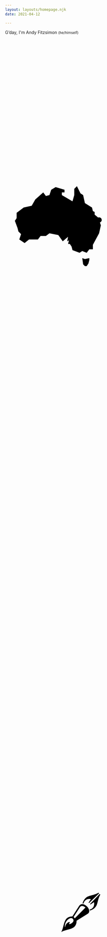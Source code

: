 ```yaml
---
layout: layouts/homepage.njk
date: 2021-04-12

---
```


<section>
G’day, I'm Andy Fitzsimon
<small style="color:var(--neutral)">
 (he/himself)</small>

<p class="scroll fade"></p>

<svg class="scroll map" viewBox="-10 -10 120 120" xmlns="http://www.w3.org/2000/svg" style="max-width:50vw; max-height: 25em;paint-order: stroke;">
  <path fill="var(--bg-2)"   stroke-linejoin="round" stroke-linecap="round" stroke="var(--neutral)" d="M77 85l1 7 2 2h2l2-3 1-4v-2l-5 1zM71 4l4 8 3 2 2 9 8 5 1 4 2 1v3l6 5v4l1 3-2 9-7 13v5h-4l-3 4-5-2-3 2-8-3-1-4-2-3h-2l1-4-2 1 1-5-6 5-5-7-10-2-4 3h-6l-3 4H17l-5 4-6-4 2-6-3-3-1-4-3-8 2-3v-6l8-6 9-2 4-7 9-8 3 4 4-1 2-6 5-3 10 3v3h-3v3l12 7 2-7V7 z"/>
<circle cx="96" cy="42" r="3" stroke="var(--brand)" fill="var(--bg)" />
</svg>
</section>
<br>

<p class="scroll fade">working with talented friends, making software. </p>
<p class="scroll fade" style="max-width: 18em; margin: 1em auto">I'm professionally passable<br> thanks to 20+ years at places like <a href="https://www.suse.com/" target="_blank"  rel="noreferrer">SUSE</a>, <a href="https://www.redhat.com/" target="_blank" rel="noreferrer">Red Hat</a>,  and now <a href="https://www.outfit.io/" target="_blank" rel="noreferrer"> Outfit</a></p>

<svg class="scroll o-logo" style="margin-bottom:4em;  max-height: 15em; max-width: 60vw" xmlns="http://www.w3.org/2000/svg" viewBox="0 0 19 8.5" stroke="#e40046" fill="none">
  <circle cx="2.36" cy="6.12" r="1.68"/>
  <path d="M 5.35 4V 6.5A 1.02 1 0 008 6.5V 4.5 H 18.68"/>
  <path d="M 10.2 8.2v -6"/>
  <path d="M 12.5 8.2V 2A 1.3 1.2 10 0114.5 1"/>
  <path d="M 14.8 8.2V 4.5"/>
  <path d="M 17.1,8.2v -6"/>
  <path d="M 14.8 2.7v.001" stroke-linecap="round"/>
</svg>


<p class="scroll fade">currently enjoying strategy, design, and code.</p>
<p class="scroll fade">Recently, I resumed <a href="/posts">blogging</a> </p> 

 
<svg class="scroll pen" style="max-width: 25vw; fill:var(--neutral); display:block; max-height: 10em;  margin:2em auto;" viewBox="0 0 100 100" xmlns="http://www.w3.org/2000/svg">
  <path d="M33.8 62l25-25.2C54.8 33 49.3 31 46 35.7L31 58.7l2.7 3.3zM11.4 81.5c0-3.7 4.8-10.8 9.6-10.8 2.6 0-.6 2.7-.6 4.5 0 2 13.8-3.4 9.5-11-1.7-2.8-4.8-3.4-8-2a20.7 20.7 0 00-11.5 19.3c0 1 1 1 1 0zm57.8-37.6l-.5-2.5c.3 0 5.8-1 8.8-6.1 3-5.4 1.3-11.2 1.3-11.2l-8.4 5.7-.6-1.6L92.1 5l1.6 1.5c-5.3 8.8-5.8 18.8-8.7 25-4.5 9.7-15.8 12.5-15.8 12.5zM52 26.9s2.7-11.4 12.4-16c6.1-3 16.2-3.6 25-9l1.5 1.5L67.5 26a4 4 0 00-1.5-.5l5.5-8.5s-5.8-1.6-11.1 1.5c-5.2 3-6 8.5-6 8.9zM2 94c8-14 3.9-36.4 26.1-36.4L44 32.8c3.9-6.2 11.9-5 18.1 1.2 6.3 6.2 7.7 13.8 2 17.5L38 67.7C38 90.1 16.5 85.8 2 94.1z"/>
</svg>




<style>
.o-logo{margin: 2em auto; display:block;max-width: 70vw}
.scroll.map{margin:2em auto;}

.scrolled.pen{animation: brush 3s ease infinite;}

@keyframes brush{  50%{transform:rotate(-240deg);}}

.scroll.map path {stroke-dasharray:  344 344; stroke-dashoffset:-344;stroke-width: 3; stroke-opacity:0}
.scroll.map circle{stroke-width: 5; transition: all 1.5s ease  .2s;}
.scroll.map.scrolled circle{stroke-width:10; fill:var(--tone-2)}
.scroll.map.scrolled path{stroke-width: 5;stroke-dasharray:  344 344; stroke-opacity:1;stroke-dashoffset:0;transition: stroke-dashoffset 1.5s ease, stroke-width 1.5s ease;}
.o-logo>*{opacity:0}.scrolled.o-logo>*{animation:in-out 1s ease reverse;opacity:0;animation-fill-mode:forwards}.scrolled.o-logo>:nth-child(2){animation-delay:.1s}.scrolled.o-logo>:nth-child(3){animation-delay:.2s}.scrolled.o-logo>:nth-child(4){animation-delay:.3s}.scrolled.o-logo>:nth-child(5){animation-delay:.4s}.scrolled.o-logo>:nth-child(6){animation-delay:.5s}.scrolled.o-logo>:nth-child(7){animation-delay:.7s;animation-duration:.5s;animation-name:dotup;animation-duration:.6s;animation-direction:reverse;animation-delay:0;transform-origin:0;animation-timing-function:cubic-bezier(.6,-.3,.2,0)}@keyframes in-out{0%{stroke-dasharray:19.5 0;opacity:1}100%{stroke-dasharray:0 19.5;opacity:1}}@keyframes dotup{0%{stroke-width:1;opacity:1;transform:translate(0)}100%{stroke-width:.5;transform:translate(0,2px);opacity:0}}

p.scroll{min-height:10vh;}
.scroll.fade{opacity:0; transform: translate(0,2em)}
.scrolled.fade{opacity:1; transform:none;transition: transform 1s ease, opacity 1s ease}
</style>

